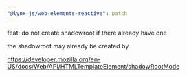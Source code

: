 ```yaml
---
"@lynx-js/web-elements-reactive": patch
---
```


feat: do not create shadowroot if there already have one

the shadowroot may already be created by

https://developer.mozilla.org/en-US/docs/Web/API/HTMLTemplateElement/shadowRootMode
